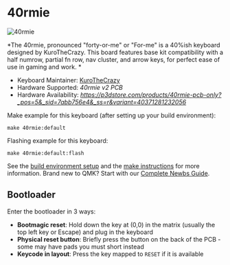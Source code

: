 # 40rmie

![40rmie](https://i.imgur.com/KtS2UOa.jpg)

*The 40rmie, pronounced "forty-or-me" or "For-me" is a 40%ish keyboard designed by KuroTheCrazy. This board features base kit compatibility with a half numrow, partial fn row, nav cluster, and arrow keys, for perfect ease of use in gaming and work. *

* Keyboard Maintainer: [KuroTheCrazy](https://github.com/kurothecrazy)
* Hardware Supported: *40rmie v2 PCB*
* Hardware Availability: *https://p3dstore.com/products/40rmie-pcb-only?_pos=5&_sid=7abb756e4&_ss=r&variant=40371281232056*

Make example for this keyboard (after setting up your build environment):

    make 40rmie:default

Flashing example for this keyboard:

    make 40rmie:default:flash

See the [build environment setup](https://docs.qmk.fm/#/getting_started_build_tools) and the [make instructions](https://docs.qmk.fm/#/getting_started_make_guide) for more information. Brand new to QMK? Start with our [Complete Newbs Guide](https://docs.qmk.fm/#/newbs).

## Bootloader

Enter the bootloader in 3 ways:

* **Bootmagic reset**: Hold down the key at (0,0) in the matrix (usually the top left key or Escape) and plug in the keyboard
* **Physical reset button**: Briefly press the button on the back of the PCB - some may have pads you must short instead
* **Keycode in layout**: Press the key mapped to `RESET` if it is available
